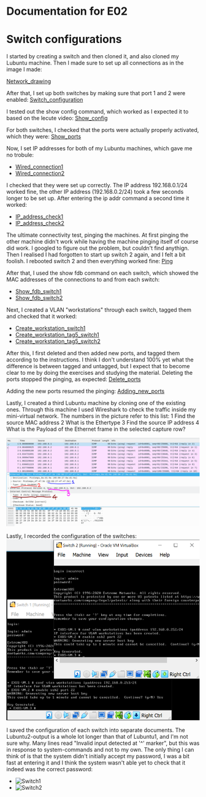 # Documentation for E02

# Switch configurations

I started by creating a switch and then cloned it, and also cloned my Lubuntu machine. Then I made sure to set up all connections as in the image I made:

[Network_drawing](/documentation/E02/Switches_drawing_E02.png)

After that, I set up both switches by making sure that port 1 and 2 were enabled:
[Switch_configuration](/documentation/E02/Switch_configuration.PNG)

I tested out the show config command, which worked as I expected it to based on the lecute video:
[Show_config](/documentation/E02/Show_config.PNG)

For both switches, I checked that the ports were actually properly activated, which they were:
[Show_ports](/documentation/E02/Show_ports.PNG)

Now, I set IP addresses for both of my Lubuntu machines, which gave me no trobule:
* [Wired_connection1](/documentation/E02/Editing_wired_connection1.PNG)
* [Wired_connection2](/documentation/E02/Editing_wired_connection2.PNG)

I checked that they were set up correctly. The IP address 192.168.0.1/24 worked fine, the other IP address (192.168.0.2/24) took a few seconds longer to be set up. After entering the ip addr command a second time it worked:
* [IP_address_check1](/documentation/E02/IP_address_check1.PNG)
* [IP_address_check2](/documentation/E02/IP_address_check2.PNG)

The ultimate connectivity test, pinging the machines. At first pinging the other machine didn't work while having the machine pinging itself of course did work. I googled to figure out the problem, but couldn't find anythign. Then I realised I had forgotten to start up switch 2 again, and I felt a bit foolish. I rebooted switch 2 and then everything worked fine:
[Ping](/documentation/E02/Ping.PNG)

After that, I used the show fdb command on each switch, which showed the MAC addresses of the connections to and from each switch:
* [Show_fdb_switch1](/documentation/E02/Show_fdb_switch1.PNG)
* [Show_fdb_switch2](/documentation/E02/Show_fdb_switch2.PNG)

Next, I created a VLAN "workstations" through each switch, tagged them and checked that it worked:
* [Create_workstation_switch1](/documentation/E02/Create_workstation_switch1.PNG)
* [Create_workstation_tag5_switch1](/documentation/E02/Create_workstation_tag5_switch1.PNG)
* [Create_workstation_tag5_switch2](/documentation/E02/Create_workstation_tag5_switch2.PNG)

After this, I first deleted and then added new ports, and tagged them according to the instructions. I think I don't understand 100% yet what the difference is between tagged and untagged, but I expect that to become clear to me by doing the exercises and studying the material.
Deleting the ports stopped the pinging, as expected:
[Delete_ports](/documentation/E02/Delete_ports.PNG)

Adding the new ports resumed the pinging:
[Adding_new_ports](/documentation/E02/Added_ports.PNG)

Lastly, I created a third Lubuntu machine by cloning one of the existing ones. Through this machine I used Wireshark to check the traffic inside my mini-virtual network. The numbers in the picture refer to this list:
1 Find the source MAC address
2 What is the Ethertype
3 Find the source IP address
4 What is the Payload of the Ethernet frame in the selected capture row?

![Wireshark_capture](/documentation/E02/Wireshark_capture.PNG)

Lastly, I recorded the configuration of the switches:
![Recording_configuration](/documentation/E02/Recording_config.PNG)

I saved the configuration of each switch into separate documents. The Lubuntu2-output is a whole lot longer than that of Lubuntu1, and I'm not sure why. Many lines read "Invalid input detected at '^' marker", but this was in response to system-commands and not to my own. The only thing I can think of is that the system didn't initially accept my password, I was a bit fast at entering it and I think the system wasn't able yet to check that it indeed was the correct password:
* ![Switch1](/documentation/E02/Lubuntu1_switch.cfg)
* ![Switch2](/E02/Lubuntu2_switch.cfg)


